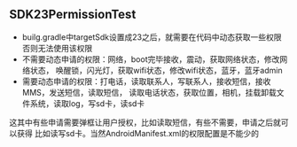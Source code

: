 ## SDK23PermissionTest
* builg.gradle中targetSdk设置成23之后，就需要在代码中动态获取一些权限
否则无法使用该权限
* 不需要动态申请的权限：网络，boot完毕接收，震动，获取网络状态，修改网络状态，
唤醒锁，闪光灯，获取wifi状态，修改wifi状态，蓝牙，蓝牙admin
* 需要动态申请的权限：打电话，读取联系人，写联系人，接收短信，接收MMS，发送短信，读取短信，
读取电话状态，获取位置，相机，挂载卸载文件系统，读取log，写sd卡，读sd卡

这其中有些申请需要弹框让用户授权，比如读取短信，有些不需要，申请之后就可以获得
比如读写sd卡。当然AndroidManifest.xml的权限配置是不能少的
